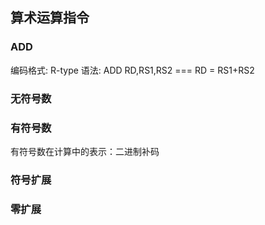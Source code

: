 ## 算术运算指令

### ADD

编码格式: R-type 语法: ADD RD,RS1,RS2 === RD = RS1+RS2

### 无符号数

### 有符号数

有符号数在计算中的表示：二进制补码

### 符号扩展

### 零扩展


